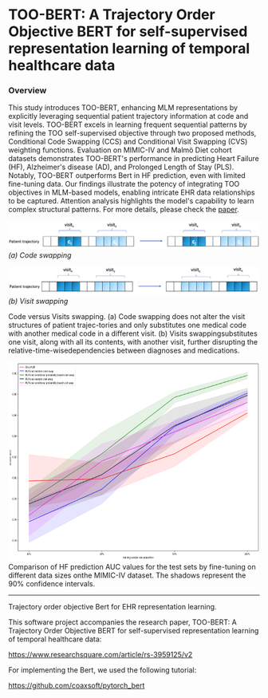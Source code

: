 # TOO-BERT: A Trajectory Order Objective BERT for self-supervised representation learning of temporal healthcare data

### Overview

This study introduces TOO-BERT, enhancing MLM representations by explicitly leveraging sequential patient trajectory information at code and visit levels. TOO-BERT excels in learning frequent sequential patterns by refining the TOO self-supervised objective through two proposed methods, Conditional Code Swapping (CCS) and Conditional Visit Swapping (CVS) weighting functions. Evaluation on MIMIC-IV and Malmö Diet cohort datasets demonstrates TOO-BERT's performance in predicting Heart Failure (HF), Alzheimer's disease (AD), and Prolonged Length of Stay (PLS). Notably, TOO-BERT outperforms Bert in HF prediction, even with limited fine-tuning data. Our findings illustrate the potency of integrating TOO objectives in MLM-based models, enabling intricate EHR data relationships to be captured. Attention analysis highlights the model's capability to learn complex structural patterns. For more details, please check the [paper](https://www.researchsquare.com/article/rs-3959125/latest). 



![code_swap_2.png](./imgs/code_swap_2.png?raw=true)
*(a) Code swapping*

![visit_swap_2.png](./imgs/visit_swap_2.png?raw=true)
*(b) Visit swapping*

Code versus Visits swapping. (a) Code swapping does not alter the visit structures of patient trajec-tories and only substitutes one medical code with another medical code in a different visit. (b) Visits swappingsubstitutes one visit, along with all its contents, with another visit, further disrupting the relative-time-wisedependencies between diagnoses and medications.


<img src="./imgs/training_sample_size_vs_auc.png" width="600" height="400">
Comparison of HF prediction AUC values for the test sets by fine-tuning on different data sizes onthe MIMIC-IV dataset. The shadows represent the 90% confidence intervals.
<hr>


Trajectory order objective Bert for EHR representation learning.

This software project accompanies the research paper, TOO-BERT: A Trajectory Order Objective BERT for self-supervised representation learning of temporal healthcare data:

https://www.researchsquare.com/article/rs-3959125/v2



For implementing the Bert, we used the following tutorial:

https://github.com/coaxsoft/pytorch_bert
